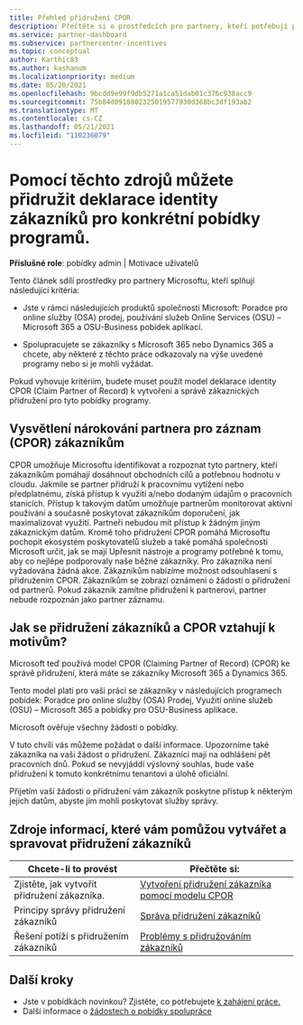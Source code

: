 ```yaml
---
title: Přehled přidružení CPOR
description: Přečtěte si o prostředcích pro partnery, kteří potřebují přidružit zákazníky ke konkrétním pobídek programům prostřednictvím modelu CPOR (Claim Partner of Record).
ms.service: partner-dashboard
ms.subservice: partnercenter-incentives
ms.topic: conceptual
author: Karthic83
ms.author: kashanum
ms.localizationpriority: medium
ms.date: 05/20/2021
ms.openlocfilehash: 9bcdd9e99f9db5271a1ca51dab01c376c938acc9
ms.sourcegitcommit: 75b84d0918802325019577930d368bc3df193ab2
ms.translationtype: MT
ms.contentlocale: cs-CZ
ms.lasthandoff: 05/21/2021
ms.locfileid: "110236079"
---
```

# <a name="use-these-resources-to-make-customer-association-claims-for-specific-incentives-programs"></a>Pomocí těchto zdrojů můžete přidružit deklarace identity zákazníků pro konkrétní pobídky programů.

**Příslušné role**: pobídky admin | Motivace uživatelů

Tento článek sdílí prostředky pro partnery Microsoftu, kteří splňují následující kritéria:

- Jste v rámci následujících produktů společnosti Microsoft: Poradce pro online služby (OSA) prodej, používání služeb Online Services (OSU) – Microsoft 365 a OSU-Business pobídek aplikací.

- Spolupracujete se zákazníky s Microsoft 365 nebo Dynamics 365 a chcete, aby některé z těchto práce odkazovaly na výše uvedené programy nebo si je mohli vyžádat.

Pokud vyhovuje kritériím, budete muset použít model deklarace identity CPOR (Claim Partner of Record) k vytvoření a správě zákaznických přidružení pro tyto pobídky programy.

## <a name="explaining-claiming-partner-of-record-cpor-to-customers"></a>Vysvětlení nárokování partnera pro záznam (CPOR) zákazníkům

CPOR umožňuje Microsoftu identifikovat a rozpoznat tyto partnery, kteří zákazníkům pomáhají dosáhnout obchodních cílů a potřebnou hodnotu v cloudu. Jakmile se partner přidruží k pracovnímu vytížení nebo předplatnému, získá přístup k využití a/nebo dodaným údajům o pracovních stanicích. Přístup k takovým datům umožňuje partnerům monitorovat aktivní používání a současně poskytovat zákazníkům doporučení, jak maximalizovat využití. Partneři nebudou mít přístup k žádným jiným zákaznickým datům. Kromě toho přidružení CPOR pomáhá Microsoftu pochopit ekosystém poskytovatelů služeb a také pomáhá společnosti Microsoft určit, jak se mají Upřesnit nástroje a programy potřebné k tomu, aby co nejlépe podporovaly naše běžné zákazníky. Pro zákazníka není vyžadována žádná akce. Zákazníkům nabízíme možnost odsouhlasení s přidružením CPOR. Zákazníkům se zobrazí oznámení o žádosti o přidružení od partnerů. Pokud zákazník zamítne přidružení k partnerovi, partner nebude rozpoznán jako partner záznamu.

## <a name="how-do-customer-associations-and-cpor-relate-to-incentives"></a>Jak se přidružení zákazníků a CPOR vztahují k motivům?

Microsoft teď používá model CPOR (Claiming Partner of Record) (CPOR) ke správě přidružení, která máte se zákazníky Microsoft 365 a Dynamics 365.

Tento model platí pro vaši práci se zákazníky v následujících programech pobídek: Poradce pro online služby (OSA) Prodej, Využití online služeb (OSU) – Microsoft 365 a pobídky pro OSU-Business aplikace.

Microsoft ověřuje všechny žádosti o pobídky.

V tuto chvíli vás můžeme požádat o další informace. Upozorníme také zákazníka na vaši žádost o přidružení. Zákazníci mají na odhlášení pět pracovních dnů. Pokud se nevyjáddí výslovný souhlas, bude vaše přidružení k tomuto konkrétnímu tenantovi a úlohě oficiální.

Přijetím vaší žádosti o přidružení vám zákazník poskytne přístup k některým jejich datům, abyste jim mohli poskytovat služby správy. 

## <a name="resources-to-help-you-create-and-manage-customer-associations"></a>Zdroje informací, které vám pomůžou vytvářet a spravovat přidružení zákazníků


|  **Chcete-li to provést**  |  **Přečtěte si:**  |
|--------------|-----------|
| Zjistěte, jak vytvořit přidružení zákazníka.  | [Vytvoření přidružení zákazníka pomocí modelu CPOR](submit-osa-claim.md)  |
|Principy správy přidružení zákazníků  | [Správa přidružení zákazníků](incentives-manage-customer-associations.md)  |
|Řešení potíží s přidružením zákazníků  | [Problémy s přidružováním zákazníků](incentives-customer-association-issues.md)  |

## <a name="next-steps"></a>Další kroky

- Jste v pobídkách novinkou? Zjistěte, co potřebujete [k zahájení práce.](incentives-get-started-intro.md)
- Další informace o [žádostech o pobídky spolupráce](claims-overview.md)
